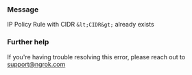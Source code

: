 
### Message
IP Policy Rule with CIDR `&lt;CIDR&gt;` already exists

### Further help
If you're having trouble resolving this error, please reach out to [support@ngrok.com](mailto:support@ngrok.com?subject=Help%20with%20ERR_NGROK_1408)

